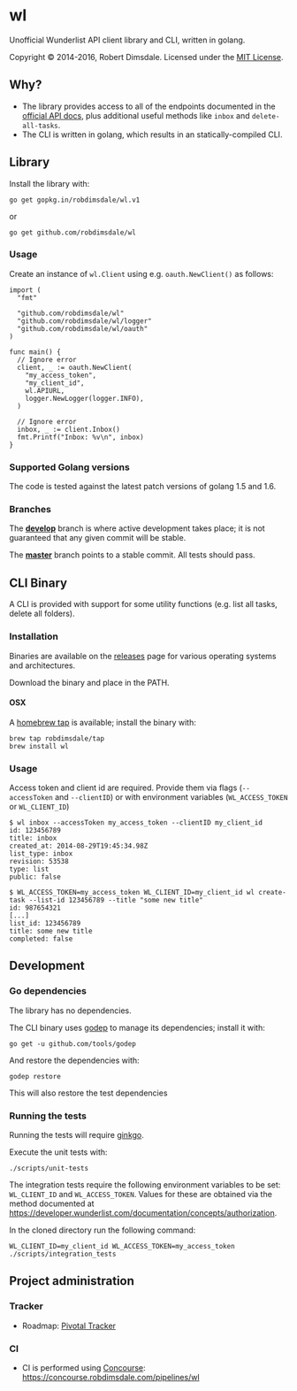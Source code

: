 wl
==

Unofficial Wunderlist API client library and CLI, written in golang.

Copyright © 2014-2016, Robert Dimsdale. Licensed under the [MIT License](https://github.com/robdimsdale/wl/blob/master/LICENSE).

## Why?

- The library provides access to all of the endpoints documented in the [official API docs](https://developer.wunderlist.com/documentation/), plus additional useful methods like `inbox` and `delete-all-tasks`.
- The CLI is written in golang, which results in an statically-compiled CLI.

## Library

Install the library with:

```
go get gopkg.in/robdimsdale/wl.v1
```

or

```
go get github.com/robdimsdale/wl
```

### Usage

Create an instance of `wl.Client` using e.g. `oauth.NewClient()` as follows:

```
import (
  "fmt"

  "github.com/robdimsdale/wl"
  "github.com/robdimsdale/wl/logger"
  "github.com/robdimsdale/wl/oauth"
)

func main() {
  // Ignore error
  client, _ := oauth.NewClient(
    "my_access_token",
    "my_client_id",
    wl.APIURL,
    logger.NewLogger(logger.INFO),
  )

  // Ignore error
  inbox, _ := client.Inbox()
  fmt.Printf("Inbox: %v\n", inbox)
}
```

### Supported Golang versions

The code is tested against the latest patch versions of golang 1.5 and 1.6.

### Branches

The [**develop**](https://github.com/robdimsdale/wl/tree/develop) branch is where active development takes place; it is not guaranteed that any given commit will be stable.

The [**master**](https://github.com/robdimsdale/wl/tree/master) branch points to a stable commit. All tests should pass.

## CLI Binary

A CLI is provided with support for some utility functions (e.g. list all tasks, delete all folders).

### Installation

Binaries are available on the [releases](https://github.com/robdimsdale/wl/releases) page for various operating systems and architectures.

Download the binary and place in the PATH.

#### OSX

A [homebrew tap](https://github.com/robdimsdale/homebrew-tap) is available; install the binary with:

```
brew tap robdimsdale/tap
brew install wl
```

### Usage

Access token and client id are required. Provide them via flags (`--accessToken` and `--clientID`) or with environment variables (`WL_ACCESS_TOKEN` or `WL_CLIENT_ID`)

```
$ wl inbox --accessToken my_access_token --clientID my_client_id
id: 123456789
title: inbox
created_at: 2014-08-29T19:45:34.98Z
list_type: inbox
revision: 53538
type: list
public: false

$ WL_ACCESS_TOKEN=my_access_token WL_CLIENT_ID=my_client_id wl create-task --list-id 123456789 --title "some new title"
id: 987654321
[...]
list_id: 123456789
title: some new title
completed: false
```

## Development

### Go dependencies

The library has no dependencies.

The CLI binary uses [godep](https://github.com/tools/godep) to manage its dependencies; install it with:

```
go get -u github.com/tools/godep
```

And restore the dependencies with:

```
godep restore
```

This will also restore the test dependencies

### Running the tests

Running the tests will require [ginkgo](http://onsi.github.io/ginkgo/).

Execute the unit tests with:

```
./scripts/unit-tests
```

The integration tests require the following environment variables to be set:
`WL_CLIENT_ID` and `WL_ACCESS_TOKEN`. Values for these are obtained via the method documented at https://developer.wunderlist.com/documentation/concepts/authorization.

In the cloned directory run the following command:

```
WL_CLIENT_ID=my_client_id WL_ACCESS_TOKEN=my_access_token ./scripts/integration_tests
```
## Project administration

### Tracker

- Roadmap: [Pivotal Tracker](https://www.pivotaltracker.com/n/projects/1235310)

### CI

- CI is performed using [Concourse](http://concourse.ci): https://concourse.robdimsdale.com/pipelines/wl
